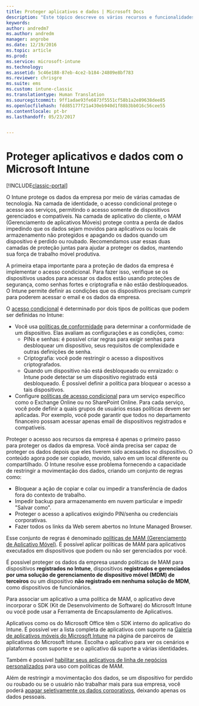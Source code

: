 ```yaml
---
title: Proteger aplicativos e dados | Microsoft Docs
description: "Este tópico descreve os vários recursos e funcionalidades do Intune que estão disponíveis para ajudar a proteger os dados e aplicativos da sua empresa."
keywords: 
author: andredm7
ms.author: andredm
manager: angrobe
ms.date: 12/19/2016
ms.topic: article
ms.prod: 
ms.service: microsoft-intune
ms.technology: 
ms.assetid: 5c46e188-87eb-4ce2-b184-24809e8bf783
ms.reviewer: chrisgre
ms.suite: ems
ms.custom: intune-classic
ms.translationtype: Human Translation
ms.sourcegitcommit: 9ff1adae93fe6873f5551cf58b1a2e89638dee85
ms.openlocfilehash: fdd85177f21a430eb940d1f88b3bb016c56cee55
ms.contentlocale: pt-br
ms.lasthandoff: 05/23/2017


---
```


# <a name="protect-apps-and-data-with-microsoft-intune"></a>Proteger aplicativos e dados com o Microsoft Intune

[!INCLUDE[classic-portal](../includes/classic-portal.md)]

O Intune protege os dados da empresa por meio de várias camadas de tecnologia. Na camada de identidade, o acesso condicional protege o acesso aos serviços, permitindo o acesso somente de dispositivos gerenciados e compatíveis. Na camada de aplicativo do cliente, o MAM (Gerenciamento de aplicativos Móveis) protege contra a perda de dados impedindo que os dados sejam movidos para aplicativos ou locais de armazenamento não protegidos e apagando os dados quando um dispositivo é perdido ou roubado. Recomendamos usar essas duas camadas de proteção juntas para ajudar a proteger os dados, mantendo sua força de trabalho móvel produtiva.

A primeira etapa importante para a proteção de dados da empresa é implementar o acesso condicional. Para fazer isso, verifique se os dispositivos usados para acessar os dados estão usando proteções de segurança, como senhas fortes e criptografia e não estão desbloqueados. O Intune permite definir as condições que os dispositivos precisam cumprir para poderem acessar o email e os dados da empresa.

O [acesso condicional](restrict-access-to-email-and-o365-services-with-microsoft-intune.md) é determinado por dois tipos de políticas que podem ser definidas no Intune:
- Você usa [políticas de conformidade](introduction-to-device-compliance-policies-in-microsoft-intune.md) para determinar a conformidade de um dispositivo. Elas avaliam as configurações e as condições, como:
  - PINs e senhas: é possível criar regras para exigir senhas para desbloquear um dispositivo, seus requisitos de complexidade e outras definições de senha.
  - Criptografia: você pode restringir o acesso a dispositivos criptografados.
  - Quando um dispositivo não está desbloqueado ou enraizado: o Intune pode detectar se um dispositivo registrado está desbloqueado. É possível definir a política para bloquear o acesso a tais dispositivos.
- Configure [políticas de acesso condicional](restrict-access-to-email-and-o365-services-with-microsoft-intune.md) para um serviço específico como o Exchange Online ou no SharePoint Online. Para cada serviço, você pode definir a quais grupos de usuários essas políticas devem ser aplicadas. Por exemplo, você pode garantir que todos no departamento financeiro possam acessar apenas email de dispositivos registrados e compatíveis.

Proteger o acesso aos recursos da empresa é apenas o primeiro passo para proteger os dados da empresa. Você ainda precisa ser capaz de proteger os dados depois que eles tiverem sido acessados no dispositivo. O conteúdo agora pode ser copiado, movido, salvo em um local diferente ou compartilhado. O Intune resolve esse problema fornecendo a capacidade de restringir a movimentação dos dados, criando um conjunto de regras como:
- Bloquear a ação de copiar e colar ou impedir a transferência de dados fora do contexto de trabalho.
- Impedir backup para armazenamento em nuvem particular e impedir "Salvar como".
- Proteger o acesso a aplicativos exigindo PIN/senha ou credenciais corporativas.
- Fazer todos os links da Web serem abertos no Intune Managed Browser.

Esse conjunto de regras é denominado [políticas de MAM (Gerenciamento de Aplicativo Móvel)](protect-app-data-using-mobile-app-management-policies-with-microsoft-intune.md). É possível aplicar políticas de MAM para aplicativos executados em dispositivos que podem ou não ser gerenciados por você.  

É possível proteger os dados da empresa usando políticas de MAM para dispositivos **registrados no Intune**, dispositivos **registrados e gerenciados por uma solução de gerenciamento de dispositivo móvel (MDM) de terceiros** ou um dispositivo **não registrado em nenhuma solução de MDM**, como dispositivos de funcionários.

Para associar um aplicativo a uma política de MAM, o aplicativo deve incorporar o SDK (Kit de Desenvolvimento de Software) do Microsoft Intune ou você pode usar a Ferramenta de Encapsulamento de Aplicativos.

Aplicativos como os do Microsoft Office têm o SDK interno do aplicativo do Intune. É possível ver a lista completa de aplicativos com suporte na [Galeria de aplicativos móveis do Microsoft Intune](https://www.microsoft.com/cloud-platform/microsoft-intune-apps) na página de parceiros de aplicativos do Microsoft Intune. Escolha o aplicativo para ver os cenários e plataformas com suporte e se o aplicativo dá suporte a várias identidades.

Também é possível [habilitar seus aplicativos de linha de negócios personalizados](decide-how-to-prepare-apps-for-mobile-application-management-with-microsoft-intune.md) para uso com políticas de MAM.

Além de restringir a movimentação dos dados, se um dispositivo for perdido ou roubado ou se o usuário não trabalhar mais para sua empresa, você poderá [apagar seletivamente os dados corporativos](wipe-managed-company-app-data-with-microsoft-intune.md), deixando apenas os dados pessoais.

